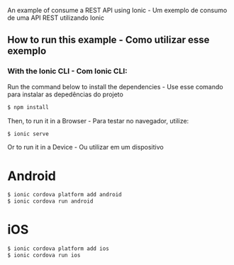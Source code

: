 An example of consume a REST API using Ionic - Um exemplo de consumo de uma API REST utilizando Ionic

## How to run this example -  Como utilizar esse exemplo

### With the Ionic CLI - Com Ionic CLI:

Run the command below to install the dependencies - Use esse comando para instalar as depedências do projeto

```bash
$ npm install
```

Then, to run it in a Browser - Para testar no navegador, utilize:

```bash
$ ionic serve
```

Or to run it in a Device - Ou utilizar em um dispositivo

# Android

```bash
$ ionic cordova platform add android
$ ionic cordova run android
```

# iOS

```bash
$ ionic cordova platform add ios
$ ionic cordova run ios
```

